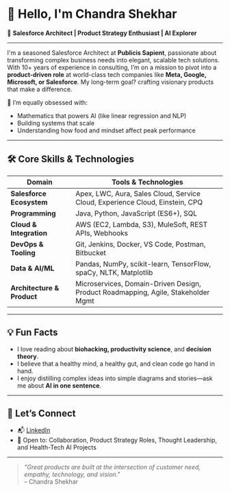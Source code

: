 # 👋 Hello, I'm Chandra Shekhar

🚀 **Salesforce Architect | Product Strategy Enthusiast | AI Explorer**

---

I'm a seasoned Salesforce Architect at **Publicis Sapient**, passionate about transforming complex business needs into elegant, scalable tech solutions. With 10+ years of experience in consulting, I’m on a mission to pivot into a **product-driven role** at world-class tech companies like **Meta, Google, Microsoft, or Salesforce**. My long-term goal? crafting visionary products that make a difference.

🧠 I’m equally obsessed with:
- Mathematics that powers AI (like linear regression and NLP)
- Building systems that scale
- Understanding how food and mindset affect peak performance

---

## 🛠️ Core Skills & Technologies

| Domain                  | Tools & Technologies                                                                 |
|-------------------------|---------------------------------------------------------------------------------------|
| **Salesforce Ecosystem**| Apex, LWC, Aura, Sales Cloud, Service Cloud, Experience Cloud, Einstein, CPQ         |
| **Programming**         | Java, Python, JavaScript (ES6+), SQL                                                 |
| **Cloud & Integration** | AWS (EC2, Lambda, S3), MuleSoft, REST APIs, Webhooks                                 |
| **DevOps & Tooling**    | Git, Jenkins, Docker, VS Code, Postman, Bitbucket                                    |
| **Data & AI/ML**        | Pandas, NumPy, scikit-learn, TensorFlow, spaCy, NLTK, Matplotlib                     |
| **Architecture & Product** | Microservices, Domain-Driven Design, Product Roadmapping, Agile, Stakeholder Mgmt |


---

## 💡 Fun Facts

- I love reading about **biohacking, productivity science**, and **decision theory**.
- I believe that a healthy mind, a healthy gut, and clean code go hand in hand.
- I enjoy distilling complex ideas into simple diagrams and stories—ask me about **AI in one sentence**.

---

## 🤝 Let’s Connect

- 📬 [LinkedIn](https://www.linkedin.com/in/chandrashekhar5/)
- 🧪 Open to: Collaboration, Product Strategy Roles, Thought Leadership, and Health-Tech AI Projects

---

> _"Great products are built at the intersection of customer need, empathy, technology, and vision."_  
> – Chandra Shekhar
